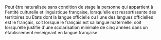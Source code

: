   
 Peut être naturalisée sans condition de stage la personne qui appartient à l'entité culturelle et linguistique française, lorsqu'elle est ressortissante des territoires ou Etats dont la langue officielle ou l'une des langues officielles est le français, soit lorsque le français est sa langue maternelle, soit lorsqu'elle justifie d'une scolarisation minimale de cinq années dans un établissement enseignant en langue française.  

  
